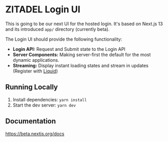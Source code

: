 # ZITADEL Login UI

This is going to be our next UI for the hosted login. It's based on Next.js 13 and its introduced `app/` directory (currently beta). 

The Login UI should provide the following functionality:
 
- **Login API:** Request and Submit state to the Login API
- **Server Components:** Making server-first the default for the most dynamic applications.
- **Streaming:** Display instant loading states and stream in updates (Register with [Liquid](https://liquidjs.com/))

## Running Locally

1. Install dependencies: `yarn install`
1. Start the dev server: `yarn dev`

## Documentation

https://beta.nextjs.org/docs

